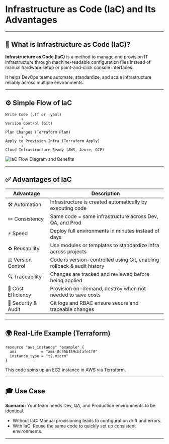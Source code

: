 # Infrastructure as Code (IaC) and Its Advantages

---

## 📘 What is Infrastructure as Code (IaC)?

**Infrastructure as Code (IaC)** is a method to manage and provision IT infrastructure through machine-readable configuration files instead of manual hardware setup or point-and-click console interfaces.

It helps DevOps teams automate, standardize, and scale infrastructure reliably across multiple environments.

---

## ⚙️ Simple Flow of IaC

```text
Write Code (.tf or .yaml)
       ↓
Version Control (Git)
       ↓
Plan Changes (Terraform Plan)
       ↓
Apply to Provision Infra (Terraform Apply)
       ↓
Cloud Infrastructure Ready (AWS, Azure, GCP)
````

![IaC Flow Diagram and Benefits](../Diagrams/iac-flow-diagram.png) <!-- Replace with actual path -->

---

## ✅ Advantages of IaC

| Advantage           | Description                                                             |
| ------------------- | ----------------------------------------------------------------------- |
| 🛠️ Automation      | Infrastructure is created automatically by executing code               |
| ✏️ Consistency      | Same code = same infrastructure across Dev, QA, and Prod                |
| ⚡ Speed             | Deploy full environments in minutes instead of days                     |
| ♻️ Reusability      | Use modules or templates to standardize infra across projects           |
| ⚖️ Version Control  | Code is version-controlled using Git, enabling rollback & audit history |
| 🔍 Traceability     | Changes are tracked and reviewed before being applied                   |
| 💸 Cost Efficiency  | Provision on-demand, destroy when not needed to save costs              |
| 🔐 Security & Audit | Git logs and RBAC ensure secure and traceable changes                   |

---

## 🌍 Real-Life Example (Terraform)

```hcl
resource "aws_instance" "example" {
  ami           = "ami-0c55b159cbfafe1f0"
  instance_type = "t2.micro"
}
```

This code spins up an EC2 instance in AWS via Terraform.

---

## 🎓 Use Case

**Scenario:**
Your team needs Dev, QA, and Production environments to be identical.

* Without IaC: Manual provisioning leads to configuration drift and errors.
* With IaC: Reuse the same code to quickly set up consistent environments.

---

